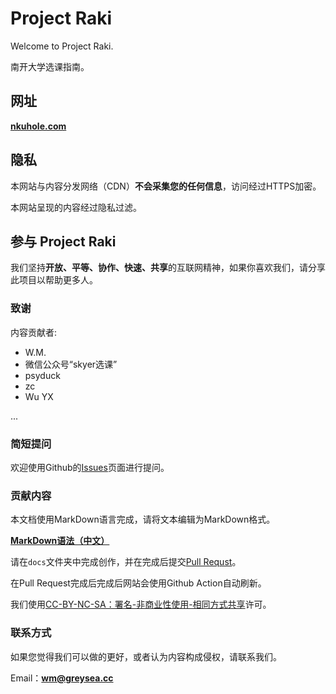 # Project Raki

Welcome to Project Raki.

南开大学选课指南。

## 网址

**[nkuhole.com](https://nkuhole.com)**

## 隐私

本网站与内容分发网络（CDN）**不会采集您的任何信息**，访问经过HTTPS加密。

本网站呈现的内容经过隐私过滤。

## 参与 Project Raki

我们坚持**开放、平等、协作、快速、共享**的互联网精神，如果你喜欢我们，请分享此项目以帮助更多人。

### 致谢

内容贡献者:

+ W.M.
+ 微信公众号“skyer选课”
+ psyduck
+ zc
+ Wu YX

...

### 简短提问

欢迎使用Github的[Issues](https://github.com/Shall-We-Dance/ProjectRaki/issues)页面进行提问。


### 贡献内容

本文档使用MarkDown语言完成，请将文本编辑为MarkDown格式。

**[MarkDown语法（中文）](https://markdown-zh.readthedocs.io/en/latest/overview/)**

请在`docs`文件夹中完成创作，并在完成后提交[Pull Requst](https://github.com/Shall-We-Dance/ProjectRaki/pulls)。

在Pull Request完成后完成后网站会使用Github Action自动刷新。

我们使用[CC-BY-NC-SA：署名-非商业性使用-相同方式共享](https://creativecommons.org/licenses/by-nc-sa/4.0/deed.zh)许可。

### 联系方式

如果您觉得我们可以做的更好，或者认为内容构成侵权，请联系我们。

Email：**wm@greysea.cc**

